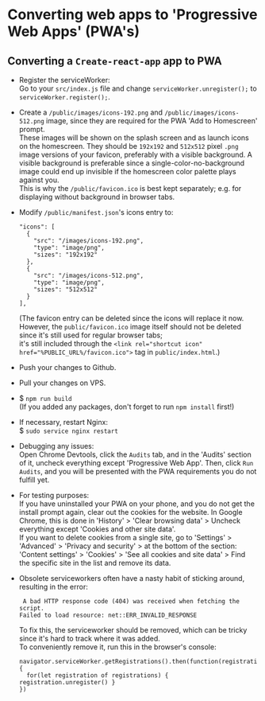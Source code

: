 # Converting web apps to 'Progressive Web Apps' (PWA's)
## Converting a `Create-react-app` app to PWA
* Register the serviceWorker:  
Go to your `src/index.js` file and change `serviceWorker.unregister();` to `serviceWorker.register();`.

* Create a `/public/images/icons-192.png` and `/public/images/icons-512.png` image,
since they are required for the PWA 'Add to Homescreen' prompt.   
These images will be shown on the splash screen and as launch icons on the homescreen.
They should be `192x192` and `512x512` pixel `.png` image versions of your favicon,
preferably with a visible background. A visible background is preferable since a single-color-no-background image
could end up invisible if the homescreen color palette plays against you.  
This is why the `/public/favicon.ico` is best kept separately; e.g. for displaying without background in browser tabs.

* Modify `/public/manifest.json`'s icons entry to:
  ```
  "icons": [
    {
      "src": "/images/icons-192.png",
      "type": "image/png",
      "sizes": "192x192"
    },
    {
      "src": "/images/icons-512.png",
      "type": "image/png",
      "sizes": "512x512"
    }
  ],
  ```
  (The favicon entry can be deleted since the icons will replace it now.  
  However, the `public/favicon.ico` image itself should not be deleted since it's still used for regular browser tabs;   
  it's still included through the `<link rel="shortcut icon" href="%PUBLIC_URL%/favicon.ico">` tag in `public/index.html`.)

* Push your changes to Github.

* Pull your changes on VPS.

* $ `npm run build`   
(If you added any packages, don't forget to run `npm install` first!)

* If necessary, restart Nginx:   
$ `sudo service nginx restart`   

* Debugging any issues:   
Open Chrome Devtools, click the `Audits` tab, and in the 'Audits' section of it,
uncheck everything except 'Progressive Web App'.
Then, click `Run Audits`, and you will be presented with the PWA requirements you do not fulfill yet.

* For testing purposes:  
If you have uninstalled your PWA on your phone, and you do not get the install prompt again,
clear out the cookies for the website.
In Google Chrome, this is done in 'History' > 'Clear browsing data' > Uncheck everything except
'Cookies and other site data'.   
If you want to delete cookies from a single site, go to 'Settings' > 'Advanced' > 'Privacy and security' >
at the bottom of the section: 'Content settings' > 'Cookies' > 'See all cookies and site data' >
Find the specific site in the list and remove its data.

* Obsolete serviceworkers often have a nasty habit of sticking around, resulting in the error:
  ```
  ￼A bad HTTP response code (404) was received when fetching the script.
  Failed to load resource: net::ERR_INVALID_RESPONSE
  ```
  To fix this, the serviceworker should be removed, which can be tricky since it's hard to track where it was added.  
  To conveniently remove it, run this in the browser's console:
  ```
  navigator.serviceWorker.getRegistrations().then(function(registrations) {
    for(let registration of registrations) { registration.unregister() }
  })
  ```
